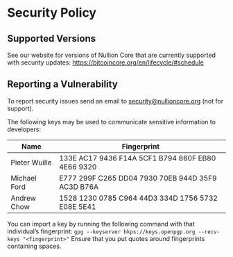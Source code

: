 # Security Policy

## Supported Versions

See our website for versions of Nullion Core that are currently supported with
security updates: https://bitcoincore.org/en/lifecycle/#schedule

## Reporting a Vulnerability

To report security issues send an email to security@nullioncore.org (not for support).

The following keys may be used to communicate sensitive information to developers:

| Name | Fingerprint |
|------|-------------|
| Pieter Wuille | 133E AC17 9436 F14A 5CF1  B794 860F EB80 4E66 9320 |
| Michael Ford | E777 299F C265 DD04 7930  70EB 944D 35F9 AC3D B76A |
| Andrew Chow | 1528 1230 0785 C964 44D3  334D 1756 5732 E08E 5E41 |

You can import a key by running the following command with that individual’s fingerprint: `gpg --keyserver hkps://keys.openpgp.org --recv-keys "<fingerprint>"` Ensure that you put quotes around fingerprints containing spaces.
